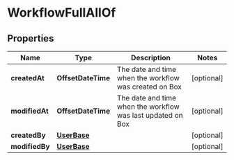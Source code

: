 

# WorkflowFullAllOf


## Properties

| Name | Type | Description | Notes |
|------------ | ------------- | ------------- | -------------|
|**createdAt** | **OffsetDateTime** | The date and time when the workflow was created on Box |  [optional] |
|**modifiedAt** | **OffsetDateTime** | The date and time when the workflow was last updated on Box |  [optional] |
|**createdBy** | [**UserBase**](UserBase.md) |  |  [optional] |
|**modifiedBy** | [**UserBase**](UserBase.md) |  |  [optional] |



